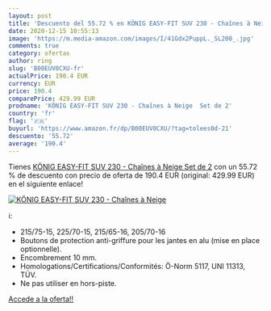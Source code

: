 ```yaml
---
layout: post
title: 'Descuento del 55.72 % en KÖNIG EASY-FIT SUV 230 - Chaînes à Neige'
date: 2020-12-15 10:55:13
image: 'https://m.media-amazon.com/images/I/41Gdx2PuppL._SL200_.jpg'
comments: true
category: ofertas
author: ring
slug: 'B00EUV0CXU-fr'
actualPrice: 190.4 EUR
currency: EUR
price: 190.4
comparePrice: 429.99 EUR
prodname: 'KÖNIG EASY-FIT SUV 230 - Chaînes à Neige  Set de 2'
country: 'fr'
flag: '🇫🇷'
buyurl: 'https://www.amazon.fr/dp/B00EUV0CXU/?tag=tolees0d-21'
descuento: '55.72'
average: '190.4'
---
```


Tienes [KÖNIG EASY-FIT SUV 230 - Chaînes à Neige  Set de 2](https://www.amazon.fr/dp/B00EUV0CXU/?tag=tolees0d-21) con un 55.72 % de descuento con precio de oferta de 190.4 EUR (original: 429.99 EUR) en el siguiente enlace!

[![KÖNIG EASY-FIT SUV 230 - Chaînes à Neige](https://m.media-amazon.com/images/I/41Gdx2PuppL._SL200_.jpg)](https://www.amazon.fr/dp/B00EUV0CXU/?tag=tolees0d-21)

ℹ️:

- 215/75-15, 225/70-15, 215/65-16, 205/70-16
- Boutons de protection anti-griffure pour les jantes en alu (mise en place optionnelle).
- Encombrement 10 mm.
- Homologations/Certifications/Conformités: Ö-Norm 5117, UNI 11313, TÜV.
- Ne pas utiliser en hors-piste.

[Accede a la oferta!!](https://www.amazon.fr/dp/B00EUV0CXU/?tag=tolees0d-21)

